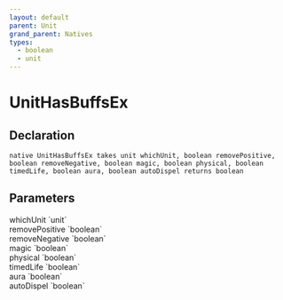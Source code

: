 ```yaml
---
layout: default
parent: Unit
grand_parent: Natives
types:
  - boolean
  - unit
---
```


# UnitHasBuffsEx

## Declaration

```
native UnitHasBuffsEx takes unit whichUnit, boolean removePositive, boolean removeNegative, boolean magic, boolean physical, boolean timedLife, boolean aura, boolean autoDispel returns boolean
```

## Parameters
<dl>
  <dt>whichUnit `unit`</dt>
  <dd></dd>

  <dt>removePositive `boolean`</dt>
  <dd></dd>

  <dt>removeNegative `boolean`</dt>
  <dd></dd>

  <dt>magic `boolean`</dt>
  <dd></dd>

  <dt>physical `boolean`</dt>
  <dd></dd>

  <dt>timedLife `boolean`</dt>
  <dd></dd>

  <dt>aura `boolean`</dt>
  <dd></dd>

  <dt>autoDispel `boolean`</dt>
  <dd></dd>
</dl>